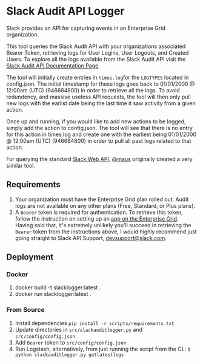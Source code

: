 # Slack Audit API Logger

Slack provides an API for capturing events in an Enterprise Grid organization.

This tool queries the Slack Audit API with your organizations associated Bearer Token, retrieving logs for User Logins, User Logouts, and Created Users. To explore all the logs available from the Slack Audit API visit the [Slack Audit API Documentation Page](https://api.slack.com/docs/audit-logs-api).  

The tool will initially create entries in `times.log`for the `LOGTYPES` located in config.json. The initial timestamp for these logs goes back to 01/01/2000 @ 12:00am (UTC) (946684800) in order to retrieve all the logs. To avoid redundency, and massive useless API requests, the tool will then only pull new logs with the earlist date being the last time it saw activity from a given action. 

Once up and running, if you would like to add new actions to be logged, simply add the action to config.json. The tool will see that there is no entry for this action in times.log and create one with the earliest being 01/01/2000 @ 12:00am (UTC) (946684800) in order to pull all past logs related to that action.

For querying the standard [Slack Web API](https://api.slack.com/web), [@maus](https://github.com/maus-/slack-auditor) originally created a very similar tool.

## Requirements

1. Your organization must have the Enterprise Grid plan rolled out. Audit logs are not available on any other plans (Free, Standard, or Plus plans).
2. A `Bearer` token is required for authentication. To retrieve this token, follow the instruction on setting up an [app on the Enterprise Grid](https://api.slack.com/docs/audit-logs-api#install).
Having said that, it's extremely unlikely you'll succeed in retrieving the `Bearer` token from the instructions above, I would highly recommend just going straight to Slack API Support, devsupport@slack.com. 

## Deployment

### Docker

1. docker build -t slacklogger:latest .
2. docker run slacklogger:latest .

### From Source

1. Install dependencies `pip install -r scripts/requirements.txt`
2. Update directories in `src/slackauditlogger.py` and `src/config/config.json`
3. Add `Bearer` token to `src/config/config.json`
4. Run Logstash, alternatively, from just running the script from the CL: `$ python slackauditlogger.py getlatestlogs`